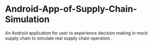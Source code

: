 # Android-App-of-Supply-Chain-Simulation
An Android application for user to experience decision making in mock supply chain to simulate real supply chain operation .
